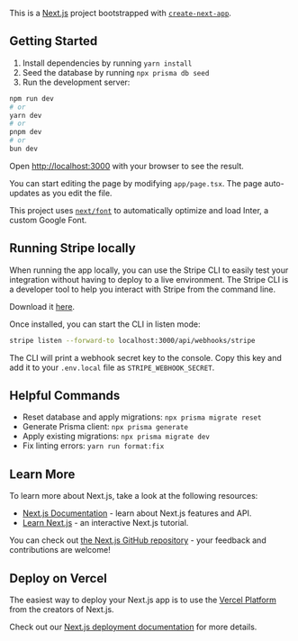 This is a [Next.js](https://nextjs.org/) project bootstrapped with [`create-next-app`](https://github.com/vercel/next.js/tree/canary/packages/create-next-app).

## Getting Started

1. Install dependencies by running `yarn install`
2. Seed the database by running `npx prisma db seed`
3. Run the development server:

```bash
npm run dev
# or
yarn dev
# or
pnpm dev
# or
bun dev
```

Open [http://localhost:3000](http://localhost:3000) with your browser to see the result.

You can start editing the page by modifying `app/page.tsx`. The page auto-updates as you edit the file.

This project uses [`next/font`](https://nextjs.org/docs/basic-features/font-optimization) to automatically optimize and load Inter, a custom Google Font.

## Running Stripe locally

When running the app locally, you can use the Stripe CLI to easily test your integration without having to deploy to a live environment. The Stripe CLI is a developer tool to help you interact with Stripe from the command line.

Download it [here](https://stripe.com/docs/stripe-cli#install).

Once installed, you can start the CLI in listen mode:

```bash
stripe listen --forward-to localhost:3000/api/webhooks/stripe
```

The CLI will print a webhook secret key to the console. Copy this key and add it to your `.env.local` file as `STRIPE_WEBHOOK_SECRET`.

## Helpful Commands

- Reset database and apply migrations: `npx prisma migrate reset`
- Generate Prisma client: `npx prisma generate`
- Apply existing migrations: `npx prisma migrate dev`
- Fix linting errors: `yarn run format:fix`

## Learn More

To learn more about Next.js, take a look at the following resources:

- [Next.js Documentation](https://nextjs.org/docs) - learn about Next.js features and API.
- [Learn Next.js](https://nextjs.org/learn) - an interactive Next.js tutorial.

You can check out [the Next.js GitHub repository](https://github.com/vercel/next.js/) - your feedback and contributions are welcome!

## Deploy on Vercel

The easiest way to deploy your Next.js app is to use the [Vercel Platform](https://vercel.com/new?utm_medium=default-template&filter=next.js&utm_source=create-next-app&utm_campaign=create-next-app-readme) from the creators of Next.js.

Check out our [Next.js deployment documentation](https://nextjs.org/docs/deployment) for more details.
